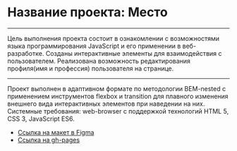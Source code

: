 # Название проекта: Место

---

Цель выполнения проекта состоит в ознакомлении с возможностями языка
программирования JavaScript и его применении в веб-разработке.
Созданы интерактивные элементы для взаимодействия с пользователем. 
Реализована возможность редактирования профиля(имя и профессия) пользователя на 
странице.

---
Проект выполнен в адаптивном формате по методологии BEM-nested с применением 
инструментов flexbox и transition для плавного изменения внешнего вида интерактивных
элементов при наведении на них.
Системные требования: web-browser с поддержкой технологий HTML 5, CSS 3, JavaScript ES6.

- [Ссылка на макет в Figma](https://www.figma.com/file/2cn9N9jSkmxD84oJik7xL7/JavaScript.-Sprint-4?node-id=0%3A1)
- [Ссылка на gh-pages](https://dimanakov.github.io/mesto/)
